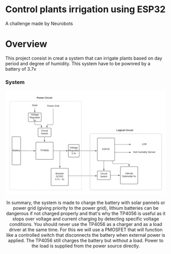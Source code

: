 # Control plants irrigation using ESP32

A challenge made by Neurobots

# Overview

This project consist in creat a system that can irrigate plants based on day period and degree of humidity. This system have to be pownred by a battery of 3.7v 

### System

<div align="center"><img alt="Block Diagram" width="580" src="docs/Image/Block-Diagram.png" />

 In summary, the system is made to charge the battery with solar pannels or power grid (giving priority to the power grid), lithium batteries can be dangerous if not charged properly and that's why the TP4056 is useful as it stops over voltage and current charging by detecting specific voltage conditions. You should never use the TP4056 as a charger and as a load driver at the same time. For this we will use a PMOSFET that will function like a controlled switch that disconnects the battery when external power is applied.
 The TP4056 still charges the battery but without a load. Power to the load is supplied from the power source directly.

